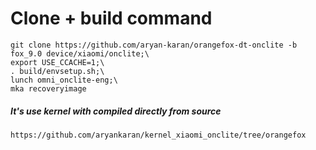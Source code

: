 # Clone + build command
```
git clone https://github.com/aryan-karan/orangefox-dt-onclite -b fox_9.0 device/xiaomi/onclite;\
export USE_CCACHE=1;\
. build/envsetup.sh;\
lunch omni_onclite-eng;\
mka recoveryimage

```

##### It's use kernel with compiled directly from source

```
https://github.com/aryankaran/kernel_xiaomi_onclite/tree/orangefox
```
